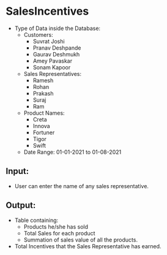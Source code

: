 # SalesIncentives
- Type of Data inside the Database:
  - Customers:
    - Suvrat Joshi
    - Pranav Deshpande
    - Gaurav Deshmukh
    - Amey Pavaskar
    - Sonam Kapoor
  - Sales Representatives:
    - Ramesh
    - Rohan
    - Prakash
    - Suraj
    - Ram
  - Product Names:
    - Creta
    - Innova
    - Fortuner
    - Tigor
    - Swift
  - Date Range: 01-01-2021 to 01-08-2021
  
## Input:
- User can enter the name of any sales representative.
## Output:
- Table containing:
  - Products he/she has sold
  - Total Sales for each product
  - Summation of sales value of all the products.
- Total Incentives that the Sales Representative has earned.



